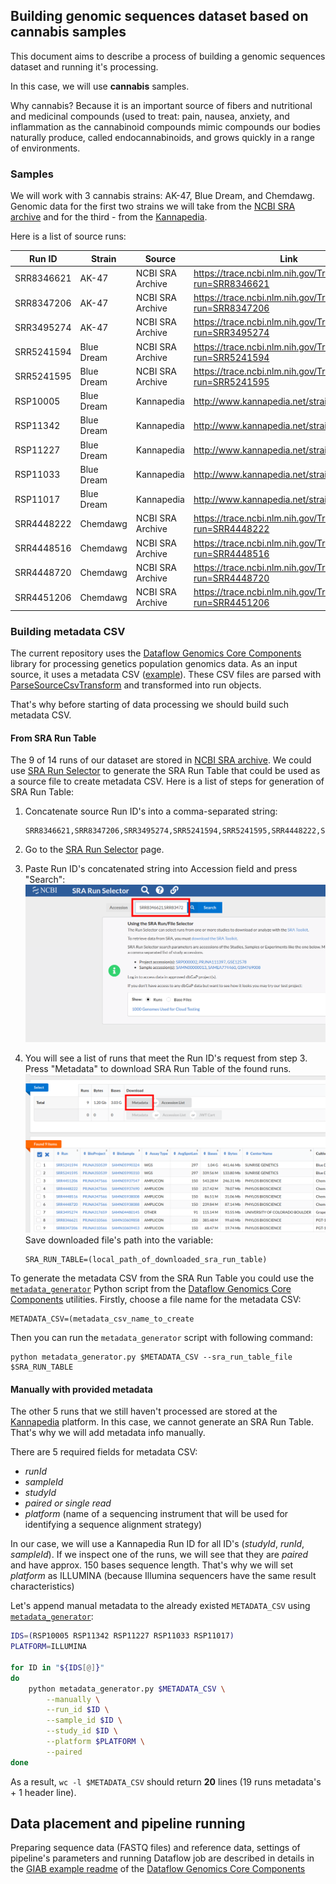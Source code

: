 ## Building genomic sequences dataset based on cannabis samples

This document aims to describe a process of building a genomic sequences dataset and running it's processing.

In this case, we will use **cannabis** samples. 

Why cannabis? Because  it is an important source of fibers and nutritional 
and medicinal compounds (used to treat: pain, nausea, anxiety, and inflammation 
as the cannabinoid compounds mimic compounds our bodies naturally produce, called endocannabinoids, 
and grows quickly in a range of environments. 

### Samples

We will work with 3 cannabis strains: AK-47, Blue Dream, and Chemdawg.
 Genomic data for the first two strains we will take from the [NCBI SRA archive](https://www.ncbi.nlm.nih.gov/sra) 
 and for the third - from the [Kannapedia](http://www.kannapedia.net).

Here is a list of source runs:

| Run ID     | Strain     | Source           | Link                                                      |
|------------|------------|------------------|-----------------------------------------------------------|
| SRR8346621 | AK-47      | NCBI SRA Archive | https://trace.ncbi.nlm.nih.gov/Traces/sra/?run=SRR8346621 |
| SRR8347206 | AK-47      | NCBI SRA Archive | https://trace.ncbi.nlm.nih.gov/Traces/sra/?run=SRR8347206 |
| SRR3495274 | AK-47      | NCBI SRA Archive | https://trace.ncbi.nlm.nih.gov/Traces/sra/?run=SRR3495274 |
| SRR5241594 | Blue Dream | NCBI SRA Archive | https://trace.ncbi.nlm.nih.gov/Traces/sra/?run=SRR5241594 |
| SRR5241595 | Blue Dream | NCBI SRA Archive | https://trace.ncbi.nlm.nih.gov/Traces/sra/?run=SRR5241595 |
| RSP10005   | Blue Dream | Kannapedia       | http://www.kannapedia.net/strains/rsp10005/               |
| RSP11342   | Blue Dream | Kannapedia       | http://www.kannapedia.net/strains/rsp11342/               |
| RSP11227   | Blue Dream | Kannapedia       | http://www.kannapedia.net/strains/rsp11227/               |
| RSP11033   | Blue Dream | Kannapedia       | http://www.kannapedia.net/strains/rsp11033/               |
| RSP11017   | Blue Dream | Kannapedia       | http://www.kannapedia.net/strains/rsp11017/               |
| SRR4448222 | Chemdawg   | NCBI SRA Archive | https://trace.ncbi.nlm.nih.gov/Traces/sra/?run=SRR4448222 |
| SRR4448516 | Chemdawg   | NCBI SRA Archive | https://trace.ncbi.nlm.nih.gov/Traces/sra/?run=SRR4448516 |
| SRR4448720 | Chemdawg   | NCBI SRA Archive | https://trace.ncbi.nlm.nih.gov/Traces/sra/?run=SRR4448720 |
| SRR4451206 | Chemdawg   | NCBI SRA Archive | https://trace.ncbi.nlm.nih.gov/Traces/sra/?run=SRR4451206 |

### Building metadata CSV

The current repository uses the [Dataflow Genomics Core Components](https://github.com/allenday/dataflow-genomics) library for processing genetics population genomics data.
As an input source, it uses a metadata CSV ([example](https://github.com/allenday/dataflow-genomics/blob/master/docs/sra_reads_annotations_example.csv)). These CSV files are parsed with [ParseSourceCsvTransform](https://github.com/allenday/dataflow-genomics/blob/master/genomics-dataflow-core/src/main/java/com/google/allenday/genomics/core/csv/ParseSourceCsvTransform.java) and transformed into run objects.

That's why before starting of data processing we should build such metadata CSV.

#### From SRA Run Table

The 9 of 14 runs of our dataset are stored in [NCBI SRA archive](https://www.ncbi.nlm.nih.gov/sra). 
We could use [SRA Run Selector](https://www.ncbi.nlm.nih.gov/Traces/study/) to generate the SRA Run Table that could be used as a source file to create metadata CSV.
Here is a list of steps for generation of SRA Run Table:

1. Concatenate source Run ID's into a comma-separated string:
    ```
    SRR8346621,SRR8347206,SRR3495274,SRR5241594,SRR5241595,SRR4448222,SRR4448516,SRR4448720,SRR4451206
    ```
2. Go to the [SRA Run Selector](https://www.ncbi.nlm.nih.gov/Traces/study/) page.
3. Paste Run ID's concatenated string into Accession field and press "Search":
![sra_run_selector_1](docs/sra_run_selector_1.png)

4. You will see a list of runs that meet the Run ID's request from step 3. Press "Metadata" to download SRA Run Table of the found runs.
![sra_run_selector_2](docs/sra_run_selector_2.png)
Save downloaded file's path into the variable:
    ```
    SRA_RUN_TABLE=(local_path_of_downloaded_sra_run_table)
    ```
To generate the metadata CSV from the SRA Run Table you could use the [`metadata_generator`](https://github.com/allenday/dataflow-genomics/blob/master/utilities/metadata_generator/metadata_generator.py) Python script from the [Dataflow Genomics Core Components](https://github.com/allenday/dataflow-genomics) utilities.
Firstly, choose a file name for the metadata CSV:
```
METADATA_CSV=(metadata_csv_name_to_create
```
Then you can run the `metadata_generator` script with following command: 
```
python metadata_generator.py $METADATA_CSV --sra_run_table_file $SRA_RUN_TABLE
```

#### Manually with provided metadata
The other 5 runs that we still haven't processed are stored at the [Kannapedia](http://www.kannapedia.net) platform. 
In this case, we cannot generate an SRA Run Table. That's why we will add metadata info manually.

There are 5 required fields for metadata CSV:
- _runId_
- _sampleId_
- _studyId_
- _paired or single read_
- _platform_ (name of a sequencing instrument that will be used for identifying a sequence alignment strategy)

In our case, we will use a Kannapedia Run ID for all ID's (_studyId_, _runId_,  _sampleId_). 
If we inspect one of the runs, we will see that they are _paired_ and have approx. 150 bases sequence length. 
That's why we will set _platform_ as ILLUMINA (because Illumina sequencers have the same result characteristics)  

Let's append manual metadata to the already existed `METADATA_CSV` using [`metadata_generator`](https://github.com/allenday/dataflow-genomics/blob/master/utilities/metadata_generator/metadata_generator.py):

```bash
IDS=(RSP10005 RSP11342 RSP11227 RSP11033 RSP11017)
PLATFORM=ILLUMINA

for ID in "${IDS[@]}"
do
    python metadata_generator.py $METADATA_CSV \
        --manually \
        --run_id $ID \
        --sample_id $ID \
        --study_id $ID \
        --platform $PLATFORM \
        --paired
done
```
As a result, `wc -l $METADATA_CSV` should return **20** lines (19 runs metadata's + 1 header line).

## Data placement and pipeline running

Preparing sequence data (FASTQ files) and reference data, settings of pipeline's parameters and running Dataflow job 
are described in details in the [GIAB example readme](https://github.com/allenday/dataflow-genomics/tree/master/giab-example/README.md) of the [Dataflow Genomics Core Components](https://github.com/allenday/dataflow-genomics)